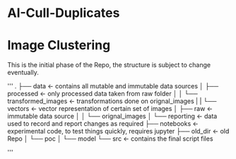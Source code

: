# AI-Cull-Duplicates
# Image Clustering

This is the initial phase of the Repo, the structure is subject to change eventually.

'''
.
├── data                            <- contains all mutable and immutable data sources
│   ├── processed                   <- only processed data taken from raw folder
│   │   └── transformed_images      <- transformations done on orignal_images
|   |   └── vectors                 <- vector representation of certain set of images
│   ├── raw                         <- immutable data source
│   │   └── orignal_images
│   └── reporting                   <- data used to record and report changes as required
├── notebooks                       <- experimental code, to test things quickly, requires jupyter
├── old_dir                         <- old Repo
│   └── poc
│       └── model
└── src                             <- contains the final script files

'''

